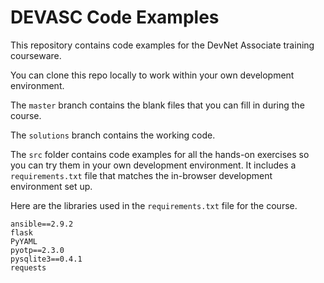 # DEVASC Code Examples

This repository contains code examples for the DevNet Associate training courseware.

You can clone this repo locally to work within your own development environment.

The `master` branch contains the blank files that you can fill in during the course.

The `solutions` branch contains the working code.

The `src` folder contains code examples for all the hands-on exercises so you can try them in your own development environment. It includes a `requirements.txt` file that matches the in-browser development environment set up. 

Here are the libraries used in the `requirements.txt` file for the course.

```
ansible==2.9.2
flask
PyYAML
pyotp==2.3.0
pysqlite3==0.4.1
requests
```
